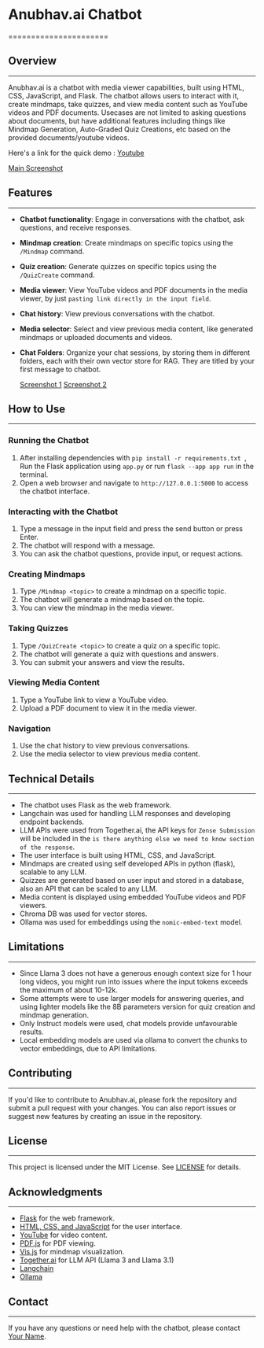 # Anubhav.ai Chatbot
======================

## Overview
-----------

Anubhav.ai is a chatbot with media viewer capabilities, built using HTML, CSS, JavaScript, and Flask. The chatbot allows users to interact with it, create mindmaps, take quizzes, and view media content such as YouTube videos and PDF documents. Usecases are not limited to asking questions about documents, but have additional features including things like Mindmap Generation, Auto-Graded Quiz Creations, etc based on the provided documents/youtube videos.

Here's a link for the quick demo : [Youtube](https://youtu.be/a4pJpp_DbgQ)

[Main Screenshot](https://github.com/AspiringPianist/Anubhav.ai/blob/main/main_ss?raw=True)

## Features
------------

* **Chatbot functionality**: Engage in conversations with the chatbot, ask questions, and receive responses.
* **Mindmap creation**: Create mindmaps on specific topics using the `/Mindmap` command.
* **Quiz creation**: Generate quizzes on specific topics using the `/QuizCreate` command.
* **Media viewer**: View YouTube videos and PDF documents in the media viewer, by just `pasting link directly in the input field`.
* **Chat history**: View previous conversations with the chatbot.
* **Media selector**: Select and view previous media content, like generated mindmaps or uploaded documents and videos.
* **Chat Folders**: Organize your chat sessions, by storing them in different folders, each with their own vector store for RAG. They are titled by your first message to chatbot.

  [Screenshot 1](https://github.com/AspiringPianist/Anubhav.ai/blob/main/ss1.jpg?raw=True)
  [Screenshot 2](https://github.com/AspiringPianist/Anubhav.ai/blob/main/ss2.jpg?raw=True)

## How to Use
--------------

### Running the Chatbot

1. After installing dependencies with `pip install -r requirements.txt `, Run the Flask application using `app.py` or run `flask --app app run` in the terminal.
2. Open a web browser and navigate to `http://127.0.0.1:5000` to access the chatbot interface.

### Interacting with the Chatbot

1. Type a message in the input field and press the send button or press Enter.
2. The chatbot will respond with a message.
3. You can ask the chatbot questions, provide input, or request actions.

### Creating Mindmaps

1. Type `/Mindmap <topic>` to create a mindmap on a specific topic.
2. The chatbot will generate a mindmap based on the topic.
3. You can view the mindmap in the media viewer.

### Taking Quizzes

1. Type `/QuizCreate <topic>` to create a quiz on a specific topic.
2. The chatbot will generate a quiz with questions and answers.
3. You can submit your answers and view the results.

### Viewing Media Content

1. Type a YouTube link to view a YouTube video.
2. Upload a PDF document to view it in the media viewer.

### Navigation

1. Use the chat history to view previous conversations.
2. Use the media selector to view previous media content.

## Technical Details
--------------------

* The chatbot uses Flask as the web framework.
* Langchain was used for handling LLM responses and developing endpoint backends.
* LLM APIs were used from Together.ai, the API keys for `Zense Submission` will be included in the `is there anything else we need to know section of the response`.
* The user interface is built using HTML, CSS, and JavaScript.
* Mindmaps are created using self developed APIs in python (flask), scalable to any LLM.
* Quizzes are generated based on user input and stored in a database, also an API that can be scaled to any LLM.
* Media content is displayed using embedded YouTube videos and PDF viewers.
* Chroma DB was used for vector stores.
* Ollama was used for embeddings using the `nomic-embed-text` model.

## Limitations
---------
* Since Llama 3 does not have a generous enough context size for 1 hour long videos, you might run into issues where the input tokens exceeds the maximum of about 10-12k.
* Some attempts were to use larger models for answering queries, and using lighter models like the 8B parameters version for quiz creation and mindmap generation.
* Only Instruct models were used, chat models provide unfavourable results.
* Local embedding models are used via ollama to convert the chunks to vector embeddings, due to API limitations.

## Contributing
---------------

If you'd like to contribute to Anubhav.ai, please fork the repository and submit a pull request with your changes. You can also report issues or suggest new features by creating an issue in the repository.

## License
---------

This project is licensed under the MIT License. See [LICENSE](LICENSE) for details.

## Acknowledgments
----------------

* [Flask](https://flask.palletsprojects.com/en/2.0.x/) for the web framework.
* [HTML, CSS, and JavaScript](https://www.w3.org/) for the user interface.
* [YouTube](https://www.youtube.com/) for video content.
* [PDF.js](https://mozilla.github.io/pdf.js/) for PDF viewing.
* [Vis.js](https://visjs.org/) for mindmap visualization.
* [Together.ai](https://api.together.ai/) for LLM API (Llama 3 and Llama 3.1)
* [Langchain](https://www.langchain.com/)
* [Ollama](https://ollama.ai/)

## Contact
---------

If you have any questions or need help with the chatbot, please contact [Your Name](mailto:your@email.com).
